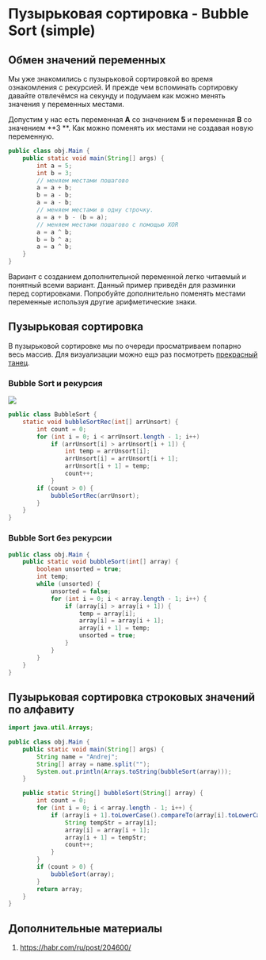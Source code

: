 # Пузырьковая сортировка - Bubble Sort (simple)

## Обмен значений переменных

Мы уже знакомились с пузырьковой сортировкой во время ознакомления с рекурсией. И прежде чем вспоминать сортировку давайте отвлечёмся на секунду и подумаем как можно менять значения у переменных местами.

Допустим у нас есть переменная **A** со значением **5**  и переменная **B** со значением **3
**. Как можно поменять их местами не создавая новую переменную.

```java
public class obj.Main {
    public static void main(String[] args) {
        int a = 5;
        int b = 3;
        // меняем местами пошагово
        a = a + b;
        b = a - b;
        a = a - b;
        // меняем местами в одну строчку.
        a = a + b - (b = a);
        // меняем местами пошагово с помощью XOR
        a = a ^ b;
        b = b ^ a;
        a = a ^ b;
    }
}
```

Вариант с созданием дополнительной переменной легко читаемый и понятный всеми вариант. Данный пример приведён для разминки перед сортировками. Попробуйте дополнительно поменять местами переменные используя другие арифметические знаки. 

## Пузырьковая сортировка

В пузырьковой сортировке мы по очереди просматриваем попарно весь массив. Для визуализации можно ещэ раз посмотреть [прекрасный танец](https://www.youtube.com/watch?v=lyZQPjUT5B4).


### Bubble Sort и рекурсия

![](https://upload.wikimedia.org/wikipedia/commons/c/c8/Bubble-sort-example-300px.gif)

```java
public class BubbleSort {
	static void bubbleSortRec(int[] arrUnsort) {
		int count = 0;
		for (int i = 0; i < arrUnsort.length - 1; i++)
			if (arrUnsort[i] > arrUnsort[i + 1]) {
				int temp = arrUnsort[i];
				arrUnsort[i] = arrUnsort[i + 1];
				arrUnsort[i + 1] = temp;
				count++;
			}
		if (count > 0) {
			bubbleSortRec(arrUnsort);
		}
	}
}
```

### Bubble Sort без рекурсии

```java
public class obj.Main {
    public static void bubbleSort(int[] array) {
        boolean unsorted = true;
        int temp;
        while (unsorted) {
            unsorted = false;
            for (int i = 0; i < array.length - 1; i++) {
                if (array[i] > array[i + 1]) {
                    temp = array[i];
                    array[i] = array[i + 1];
                    array[i + 1] = temp;
                    unsorted = true;
                }
            }
        }
    }
}
```

## Пузырьковая сортировка строковых значений по алфавиту

```java
import java.util.Arrays;

public class obj.Main {
    public static void main(String[] args) {
        String name = "Andrej";
        String[] array = name.split("");
        System.out.println(Arrays.toString(bubbleSort(array)));
    }

    public static String[] bubbleSort(String[] array) {
        int count = 0;
        for (int i = 0; i < array.length - 1; i++) {
            if (array[i + 1].toLowerCase().compareTo(array[i].toLowerCase()) < 0) {
                String tempStr = array[i];
                array[i] = array[i + 1];
                array[i + 1] = tempStr;
                count++;
            }
        }
        if (count > 0) {
            bubbleSort(array);
        }
        return array;
    }
}
```

## Дополнительные материалы 

1. https://habr.com/ru/post/204600/
